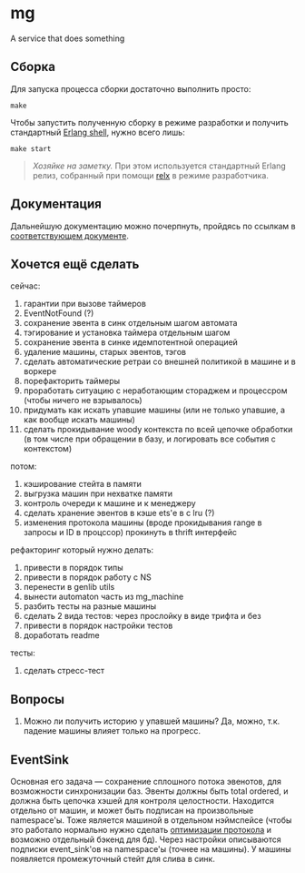 # mg

A service that does something

## Сборка

Для запуска процесса сборки достаточно выполнить просто:

    make

Чтобы запустить полученную сборку в режиме разработки и получить стандартный [Erlang shell][1], нужно всего лишь:

    make start

> _Хозяйке на заметку._ При этом используется стандартный Erlang релиз, собранный при помощи [relx][2] в режиме разработчика.

## Документация

Дальнейшую документацию можно почерпнуть, пройдясь по ссылкам в [соответствующем документе](doc/index.md). 

[1]: http://erlang.org/doc/man/shell.html
[2]: https://github.com/erlware/relx

## Хочется ещё сделать

сейчас:

1. гарантии при вызове таймеров
1. EventNotFound (?)
1. сохранение эвента в синк отдельным шагом автомата
1. тэгирование и установка таймера отдельным шагом
1. сохранение эвента в синке идемпотентной операцией
1. удаление машины, старых эвентов, тэгов
1. сделать автоматические ретраи со внешней политикой в машине и в воркере
1. порефакторить таймеры
1. проработать ситуацию с неработающим стораджем и процессром (чтобы ничего не взрывалось)
1. придумать как искать упавшие машины (или не только упавшие, а как вообще искать машины)
1. сделать прокидывание woody контекста по всей цепочке обработки (в том числе при обращении в базу, и логировать все события с контекстом)

потом:

1. кэширование стейта в памяти
1. выгрузка машин при нехватке памяти
1. контроль очереди к машине и к менеджеру
1. сделать хранение эвентов в кэше ets'е в с lru (?)
1. изменения протокола машины (вроде прокидывания range в запросы и ID в процссор) прокинуть в thrift интерфейс

рефакторинг который нужно делать:

1. привести в порядок типы
1. привести в порядок работу с NS
1. перенести в genlib utils
1. вынести automaton часть из mg_machine
1. разбить тесты на разные машины
1. сделать 2 вида тестов: через прослойку в виде трифта и без
1. привести в порядок настройки тестов
1. доработать readme

тесты:

1. сделать стресс-тест

## Вопросы

1. Можно ли получить историю у упавшей машины? Да, можно, т.к. падение машины влияет только на прогресс.


## EventSink

Основная его задача — сохранение сплошного потока эвенотов, для возможности синхронизации баз. Эвенты должны быть total ordered, и должна быть цепочка хэшей для контроля целостности.
Находится отдельно от машин, и может быть подписан на произвольные namespace'ы. Тоже является машиной в отдельном нэймспейсе (чтобы это работало нормально нужно сделать [оптимизации протокола](https://github.com/rbkmoney/damsel/pull/38) и возможно отдельный бэкенд для бд).
Через настройки описываются подписки event_sink'ов на namespace'ы (точнее на машины).
У машины появляется промежуточный стейт для слива в синк.

